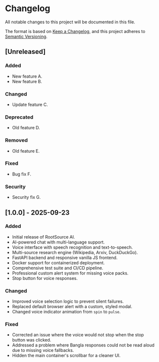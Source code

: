# Changelog

All notable changes to this project will be documented in this file.

The format is based on [Keep a Changelog](https://keepachangelog.com/en/1.0.0/),
and this project adheres to [Semantic Versioning](https://semver.org/spec/v2.0.0.html).

## [Unreleased]

### Added
- New feature A.
- New feature B.

### Changed
- Update feature C.

### Deprecated
- Old feature D.

### Removed
- Old feature E.

### Fixed
- Bug fix F.

### Security
- Security fix G.

## [1.0.0] - 2025-09-23

### Added
- Initial release of RootSource AI.
- AI-powered chat with multi-language support.
- Voice interface with speech recognition and text-to-speech.
- Multi-source research engine (Wikipedia, Arxiv, DuckDuckGo).
- FastAPI backend and responsive vanilla JS frontend.
- Docker support for containerized deployment.
- Comprehensive test suite and CI/CD pipeline.
- Professional custom alert system for missing voice packs.
- Stop button for voice responses.

### Changed
- Improved voice selection logic to prevent silent failures.
- Replaced default browser alert with a custom, styled modal.
- Changed voice indicator animation from `spin` to `pulse`.

### Fixed
- Corrected an issue where the voice would not stop when the stop button was clicked.
- Addressed a problem where Bangla responses could not be read aloud due to missing voice fallbacks.
- Hidden the main container's scrollbar for a cleaner UI.